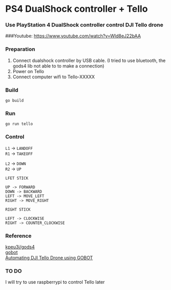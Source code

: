 # PS4 DualShock controller + Tello
### Use PlayStation 4 DualShock controller control DJI Tello drone
###Youtube: https://www.youtube.com/watch?v=WId8eJ22bAA



### Preparation 
1. Connect dualshock controller by USB cable. (I tried to use bluetooth, the gods4 lib not able to to make a connection)
2. Power on Tello
3. Connect computer wifi to Tello-XXXXX
### Build
```
go build
```

### Run
```
go run tello
```

### Control
`L1` -> `LANDOFF`  
`R1` -> `TAKEOFF`

`L2` -> `DOWN`  
`R2` -> `UP`

`LFET STICK`

    UP -> FORWARD  
    DOWN -> BACKWARD  
    LEFT -> MOVE_LEFT   
    RIGHT -> MOVE_RIGHT

`RIGHT STICK`

    LEFT -> CLOCKWISE   
    RIGHT -> COUNTER_CLOCKWISE
### Reference
[kpeu3i/gods4](https://github.com/kpeu3i/gods4)  
[gobot](https://gobot.io/)  
[Automating DJI Tello Drone using GOBOT](https://medium.com/tarkalabs/automating-dji-tello-drone-using-gobot-2b711bf42af6)

### TO DO
I will try to use raspberrypi to control Tello later